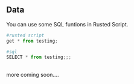 ## Data
You can use some SQL funtions in Rusted Script.
```py
#rusted script 
get * from testing;
```

```py
#sql
SELECT * from testing;;;
```

##

more coming soon....
